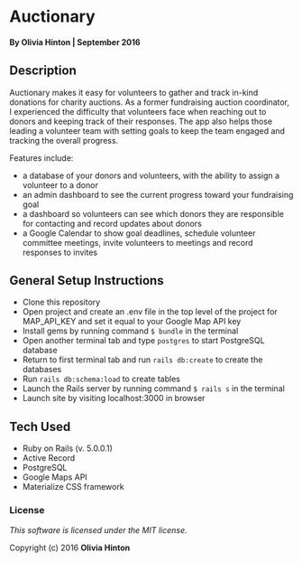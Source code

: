 # Auctionary

#### By Olivia Hinton | September 2016

## Description

Auctionary makes it easy for volunteers to gather and track in-kind donations for charity auctions. As a former fundraising auction coordinator, I experienced the difficulty that volunteers face when reaching out to donors and keeping track of their responses. The app also helps those leading a volunteer team with setting goals to keep the team engaged and tracking the overall progress. 

Features include:
* a database of your donors and volunteers, with the ability to assign a volunteer to a donor
* an admin dashboard to see the current progress toward your fundraising goal
* a dashboard so volunteers can see which donors they are responsible for contacting and record updates about donors
* a Google Calendar to show goal deadlines, schedule volunteer committee meetings, invite volunteers to meetings and record responses to invites

## General Setup Instructions

* Clone this repository
* Open project and create an .env file in the top level of the project for MAP_API_KEY and set it equal to your Google Map API key
* Install gems by running command `$ bundle` in the terminal
* Open another terminal tab and type `postgres` to start PostgreSQL database
* Return to first terminal tab and run `rails db:create` to create the databases
* Run `rails db:schema:load` to create tables
* Launch the Rails server by running command `$ rails s` in the terminal
* Launch site by visiting localhost:3000 in browser

## Tech Used

* Ruby on Rails (v. 5.0.0.1)
* Active Record
* PostgreSQL
* Google Maps API
* Materialize CSS framework

### License

*This software is licensed under the MIT license.*

Copyright (c) 2016 **Olivia Hinton**
